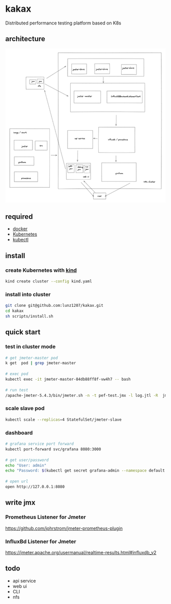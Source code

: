 # kakax

Distributed performance testing platform based on K8s

## architecture

![img.png](docs/images/architecture.jpg)

## required

- [docker](https://hub.docker.com/editions/community/docker-ce-desktop-mac)
- [Kubernetes](https://zh.wikipedia.org/zh-hans/Kubernetes)
- [kubectl](https://www.kubernetes.org.cn/installkubectl)

## install

### create Kubernetes with [kind](https://kind.sigs.k8s.io/docs/user/quick-start/#installation)

```bash
kind create cluster --config kind.yaml
```

### install into cluster

```bash
git clone git@github.com:lunz1207/kakax.git
cd kakax
sh scripts/install.sh 
```

## quick start

### test in cluster mode

```bash
# get jmeter-master pod
k get  pod | grep jmeter-master

# exec pod
kubectl exec -it jmeter-master-84db88ff8f-vw4h7 -- bash

# run test
/apache-jmeter-5.4.3/bin/jmeter.sh -n -t pef-test.jmx -l log.jtl -R  jmeter-slave-0.jmeter-slave.default.svc.cluster.local:1099
```

### scale slave pod

```bash
kubectl scale --replicas=4 StatefulSet/jmeter-slave
```

### dashboard

```bash
# grafana service port forward
kubectl port-forward svc/grafana 8080:3000

# get user/password 
echo "User: admin"
echo "Password: $(kubectl get secret grafana-admin --namespace default -o jsonpath="{.data.GF_SECURITY_ADMIN_PASSWORD}" | base64 --decode)"

# open url
open http://127.0.0.1:8080
```

## write jmx

### Prometheus Listener for Jmeter

<https://github.com/johrstrom/jmeter-prometheus-plugin>

### InfluxBd Listener for Jmeter

<https://jmeter.apache.org/usermanual/realtime-results.html#influxdb_v2>

## todo

- api service
- web ui
- CLI
- nfs
